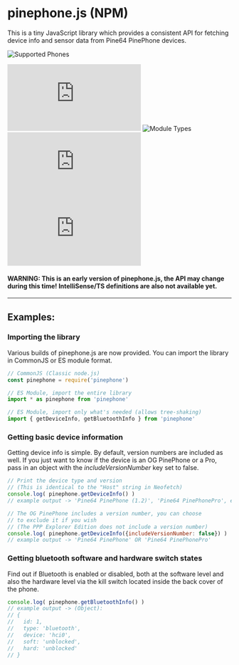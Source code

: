 # pinephone.js (NPM)

This is a tiny JavaScript library which provides a consistent API for fetching device info and sensor data from Pine64 PinePhone devices.

![Supported Phones](https://img.shields.io/badge/Supported%20Phones%3A-PinePhone,%20PinePhone%20Pro-brightgreen)

<!-- ![Working Features](https://img.shields.io/badge/Working%20Features%3A-Getting%20basic%20device%20information,%20Getting%20bluetooth%20information-brightgreen)
![Features in Development](https://img.shields.io/badge/Features%20in%20Development:-Getting%20accel%20data,%20Getting%20gyro%20data,%20Getting%20compass%20data-red) -->

![GitHub Repo Stars](https://img.shields.io/github/stars/BraidenPsiuk/fixar.js?color=yellow)
![Module Types](https://img.shields.io/badge/Module%20Types%3A-cjs,%20esm-blue)
![Minified File Size](https://img.shields.io/github/size/BraidenPsiuk/pinephone.js/build/pinephone.min.js?label=minified%20size)
![License](https://img.shields.io/github/license/BraidenPsiuk/pinephone.js)

#### **WARNING:** This is an early version of pinephone.js, the API may change during this time! IntelliSense/TS definitions are also not available yet.

---

## Examples:

### Importing the library
Various builds of pinephone.js are now provided. You can import the library in CommonJS or ES module format.
```javascript
// CommonJS (Classic node.js)
const pinephone = require('pinephone')

// ES Module, import the entire library
import * as pinephone from 'pinephone'

// ES Module, import only what's needed (allows tree-shaking)
import { getDeviceInfo, getBluetoothInfo } from 'pinephone'
```

### Getting basic device information
Getting device info is simple. By default, version numbers are included as well. If you just want to know if the device is an OG PinePhone or a Pro, pass in an object with the *includeVersionNumber* key set to false.
```javascript
// Print the device type and version
// (This is identical to the "Host" string in Neofetch)
console.log( pinephone.getDeviceInfo() )
// example output -> 'Pine64 PinePhone (1.2)', 'Pine64 PinePhonePro', etc...

// The OG PinePhone includes a version number, you can choose
// to exclude it if you wish
// (The PPP Explorer Edition does not include a version number)
console.log( pinephone.getDeviceInfo({includeVersionNumber: false}) )
// example output -> 'Pine64 PinePhone' OR 'Pine64 PinePhonePro'
```

### Getting bluetooth software and hardware switch states
Find out if Bluetooth is enabled or disabled, both at the software level and also the hardware level via the kill switch located inside the back cover of the phone.
```javascript
console.log( pinephone.getBluetoothInfo() )
// example output -> (Object):
// {
//   id: 1,
//   type: 'bluetooth',
//   device: 'hci0',
//   soft: 'unblocked',
//   hard: 'unblocked'
// }
```
